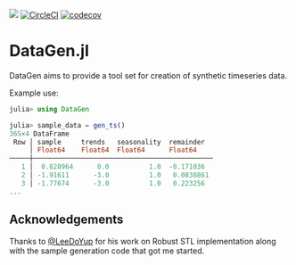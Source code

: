 [![](https://img.shields.io/badge/docs-dev-blue.svg)](https://vly.github.io/DataGen.jl/dev) [![CircleCI](https://circleci.com/gh/vly/DataGen.jl.svg?style=shield)](https://circleci.com/gh/vly/DataGen.jl) [![codecov](https://codecov.io/gh/vly/DataGen.jl/branch/main/graph/badge.svg?token=4GRUCDJL9D)](https://codecov.io/gh/vly/DataGen.jl)

DataGen.jl
============

DataGen aims to provide a tool set for creation of synthetic timeseries data.

Example use:
```julia
julia> using DataGen

julia> sample_data = gen_ts()
365×4 DataFrame
 Row │ sample     trends   seasonality  remainder  
     │ Float64    Float64  Float64      Float64    
─────┼─────────────────────────────────────────────
   1 │  0.828964      0.0          1.0  -0.171036
   2 │ -1.91611      -3.0          1.0   0.0838861
   3 │ -1.77674      -3.0          1.0   0.223256
...

```

## Acknowledgements

Thanks to [@LeeDoYup](github.com/leedoyup) for his work on Robust STL implementation along with the sample generation code that got me started. 

